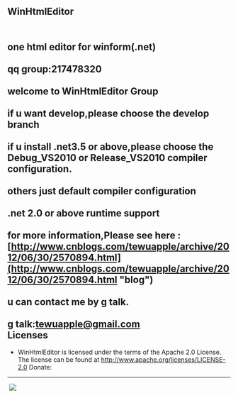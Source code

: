 WinHtmlEditor
--------
<br>one html editor for winform(.net)</br>
<br>qq group:217478320</br>
<br>welcome to WinHtmlEditor Group</br>
<br>if u want develop,please choose the develop branch</br>
<br>if u install .net3.5 or above,please choose the Debug_VS2010 or Release_VS2010 compiler configuration.</br>
<br>others just default compiler configuration</br>
<br>.net 2.0 or above runtime support</br>
<br>for more information,Please see here :
[http://www.cnblogs.com/tewuapple/archive/2012/06/30/2570894.html](http://www.cnblogs.com/tewuapple/archive/2012/06/30/2570894.html "blog")</br>
<br>u can contact me by g talk.</br>
<br>g talk:tewuapple@gmail.com</br>
Licenses
--------
- WinHtmlEditor is licensed under the terms of the Apache 2.0 License. The license can be found at
  http://www.apache.org/licenses/LICENSE-2.0
Donate:
--------
<a href="https://www.paypal.com/cgi-bin/webscr?cmd=_s-xclick&amp;hosted_button_id=NVTPEJBETH7NL"><img src="http://images.cnblogs.com/cnblogs_com/tewuapple/472134/o_o_donate-with-paypal.png" border="0" alt=""></a>
 <a href='http://me.alipay.com/tewuapple'> <img src='http://images.cnblogs.com/cnblogs_com/tewuapple/472134/o_o_donate-with-alipay.png' /> </a>
